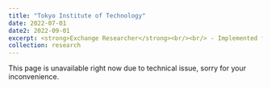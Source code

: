 ```yaml
---
title: "Tokyo Institute of Technology"
date: 2022-07-01
date2: 2022-09-01
excerpt: <strong>Exchange Researcher</strong><br/><br/> - Implemented formation control and control barrier function (CBF) to synchronize drone swarm while interacting with human. <br/> - Developed a virtual reality interface using Unity to receive command execution from human operator’s hand movement and receive feedback visualization through a head-mounted display. <br/> - Conducted individual research project under the supervision of Assoc. Prof. Takeshi Hatanaka.<br/><br/> <img src='/images/projects_images/tokyo1.jpg'<br/> <img src='/images/projects_images/tokyo2.jpg'""
collection: research
---
```

This page is unavailable right now due to technical issue, sorry for your inconvenience.